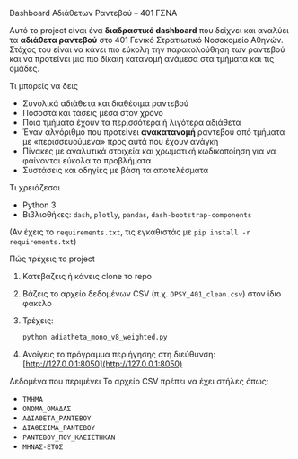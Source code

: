 Dashboard Αδιάθετων Ραντεβού – 401 ΓΣΝΑ

Αυτό το project είναι ένα **διαδραστικό dashboard** που δείχνει και αναλύει τα **αδιάθετα ραντεβού** στο 401 Γενικό Στρατιωτικό Νοσοκομείο Αθηνών.
Στόχος του είναι να κάνει πιο εύκολη την παρακολούθηση των ραντεβού και να προτείνει μια πιο δίκαιη κατανομή ανάμεσα στα τμήματα και τις ομάδες.

Τι μπορείς να δεις
* Συνολικά αδιάθετα και διαθέσιμα ραντεβού
* Ποσοστά και τάσεις μέσα στον χρόνο
* Ποια τμήματα έχουν τα περισσότερα ή λιγότερα αδιάθετα
* Έναν αλγόριθμο που προτείνει **ανακατανομή** ραντεβού από τμήματα με «περισσευούμενα» προς αυτά που έχουν ανάγκη
* Πίνακες με αναλυτικά στοιχεία και χρωματική κωδικοποίηση για να φαίνονται εύκολα τα προβλήματα
* Συστάσεις και οδηγίες με βάση τα αποτελέσματα

Τι χρειάζεσαι
* Python 3
* Βιβλιοθήκες: `dash`, `plotly`, `pandas`, `dash-bootstrap-components`

(Αν έχεις το `requirements.txt`, τις εγκαθιστάς με `pip install -r requirements.txt`)

Πώς τρέχεις το project

1. Κατεβάζεις ή κάνεις clone το repo
2. Βάζεις το αρχείο δεδομένων CSV (π.χ. `OPSY_401_clean.csv`) στον ίδιο φάκελο
3. Τρέχεις:

   ```bash
   python adiatheta_mono_v8_weighted.py
   ```
4. Ανοίγεις το πρόγραμμα περιήγησης στη διεύθυνση:
 [http://127.0.0.1:8050](http://127.0.0.1:8050)

Δεδομένα που περιμένει
Το αρχείο CSV πρέπει να έχει στήλες όπως:
* `ΤΜΗΜΑ`
* `ΟΝΟΜΑ_ΟΜΑΔΑΣ`
* `ΑΔΙΑΘΕΤΑ_ΡΑΝΤΕΒΟΥ`
* `ΔΙΑΘΕΣΙΜΑ_ΡΑΝΤΕΒΟΥ`
* `ΡΑΝΤΕΒΟΥ_ΠΟΥ_ΚΛΕΙΣΤΗΚΑΝ`
* `ΜΗΝΑΣ-ΕΤΟΣ`
